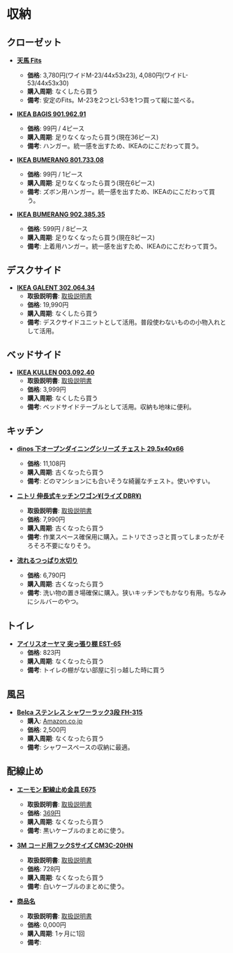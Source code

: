 収納
====

クローゼット
----

- [**天馬 Fits**](http://www.tenmafitsworld.com/Form/fits_series/fits_combi.aspx)
  - **価格**: 3,780円(ワイドM-23/44x53x23), 4,080円(ワイドL-53/44x53x30)
  - **購入周期**: なくしたら買う
  - **備考**: 安定のFits。M-23を2つとL-53を1つ買って縦に並べる。

- [**IKEA BAGIS 901.962.91**](http://www.ikea.com/jp/ja/catalog/products/90196291/)
  - **価格**: 99円 / 4ピース
  - **購入周期**: 足りなくなったら買う(現在36ピース)
  - **備考**: ハンガー。統一感を出すため、IKEAのにこだわって買う。

- [**IKEA BUMERANG 801.733.08**](http://www.ikea.com/jp/ja/catalog/products/80173308/)
  - **価格**: 99円 / 1ピース
  - **購入周期**: 足りなくなったら買う(現在6ピース)
  - **備考**: ズボン用ハンガー。統一感を出すため、IKEAのにこだわって買う。

- [**IKEA BUMERANG 902.385.35**](http://www.ikea.com/jp/ja/catalog/products/30238538/#/90238535)
  - **価格**: 599円 / 8ピース
  - **購入周期**: 足りなくなったら買う(現在8ピース)
  - **備考**: 上着用ハンガー。統一感を出すため、IKEAのにこだわって買う。

デスクサイド
----

- [**IKEA GALENT 302.064.34**](http://www.ikea.com/jp/ja/catalog/products/70206432/#/30206434)
  - **取扱説明書**: [取扱説明書](http://www.ikea.com/jp/ja/assembly_instructions/galant-yin-ki-chu-shiyunitto-kyasuta-fu-ki__AA-514573-10_pub.pdf)
  - **価格**: 19,990円
  - **購入周期**: なくしたら買う
  - **備考**: デスクサイドユニットとして活用。普段使わないものの小物入れとして活用。

ベッドサイド
----

- [**IKEA KULLEN 003.092.40**](http://www.ikea.com/jp/ja/catalog/products/00309240/)
  - **取扱説明書**: [取扱説明書](http://www.ikea.com/jp/ja/assembly_instructions/kullen-chesuto-yin-ki-chu-shi-__AA-1723680-4_pub.pdf)
  - **価格**: 3,999円
  - **購入周期**: なくしたら買う
  - **備考**: ベッドサイドテーブルとして活用。収納も地味に便利。

キッチン
----

- [**dinos 下オープンダイニングシリーズ チェスト 29.5x40x66**](https://www.dinos.co.jp/p/1300400881/)
  - **価格**: 11,108円
  - **購入周期**: 古くなったら買う
  - **備考**: どのマンションにも合いそうな綺麗なチェスト。使いやすい。

- [**ニトリ 伸長式キッチンワゴン¥(ライズ DBR¥)**](https://www.nitori-net.jp/store/ja/ec/8890158s)
  - **取扱説明書**: [取扱説明書](https://www.nitori-net.jp/wcsstore/ec/static/goods/Manyuaru/8890159.pdf)
  - **価格**: 7,990円
  - **購入周期**: 古くなったら買う
  - **備考**: 作業スペース確保用に購入。ニトリでさっさと買ってしまったがそろそろ不要になりそう。

- [**流れるつっぱり水切り**](https://www.amazon.co.jp/dp/B00PS4W20Y/)
  - **価格**: 6,790円
  - **購入周期**: 古くなったら買う
  - **備考**: 洗い物の置き場確保に購入。狭いキッチンでもかなり有用。ちなみにシルバーのやつ。

トイレ
----

- [**アイリスオーヤマ 突っ張り棚 EST-65**](https://www.amazon.co.jp/dp/B002R3Q502/)
  - **価格**: 823円
  - **購入周期**: なくなったら買う
  - **備考**: トイレの棚がない部屋に引っ越した時に買う

風呂
----

- [**Belca ステンレス シャワーラック3段 FH-315**](http://www.shinko-inc.co.jp/belca/detail.php?id=221)
  - **購入**: [Amazon.co.jp](https://www.amazon.co.jp/dp/B001JEF9B6)
  - **価格**: 2,500円
  - **購入周期**: なくなったら買う
  - **備考**: シャワースペースの収納に最適。

配線止め
----

- [**エーモン 配線止め金具 E675**](http://www.amon.co.jp/products2/detail.php?product_code=E675)
  - **取扱説明書**: [取扱説明書](http://www.amon.co.jp/upload/save_image/E675_SUB2_L.jpg)
  - **価格**: [369円](https://www.amazon.co.jp/dp/B001QUH4DY/)
  - **購入周期**: なくなったら買う
  - **備考**: 黒いケーブルのまとめに使う。

- [**3M コード用フックSサイズ CM3C-20HN**](https://www.amazon.co.jp/gp/product/B003OCPV9Q/)
  - **取扱説明書**: [取扱説明書](manual-page-url)
  - **価格**: 728円
  - **購入周期**: なくなったら買う
  - **備考**: 白いケーブルのまとめに使う。

- [**商品名**](official-page)
  - **取扱説明書**: [取扱説明書](manual-page-url)
  - **価格**: 0,000円
  - **購入周期**: 1ヶ月に1回
  - **備考**:
